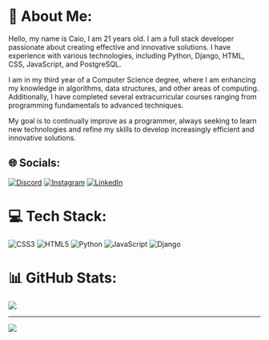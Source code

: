 # 💫 About Me:

Hello, my name is Caio, I am 21 years old. I am a full stack developer passionate about creating effective and innovative solutions. I have experience with various technologies, including Python, Django, HTML, CSS, JavaScript, and PostgreSQL. 

I am in my third year of a Computer Science degree, where I am enhancing my knowledge in algorithms, data structures, and other areas of computing. Additionally, I have completed several extracurricular courses ranging from programming fundamentals to advanced techniques.

My goal is to continually improve as a programmer, always seeking to learn new technologies and refine my skills to develop increasingly efficient and innovative solutions.



## 🌐 Socials:
[![Discord](https://img.shields.io/badge/Discord-%237289DA.svg?logo=discord&logoColor=white)](https://discord.com/channels/@caioquinteiro.) [![Instagram](https://img.shields.io/badge/Instagram-%23E4405F.svg?logo=Instagram&logoColor=white)](https://instagram.com/caioquinteiiro) [![LinkedIn](https://img.shields.io/badge/LinkedIn-%230077B5.svg?logo=linkedin&logoColor=white)](https://www.linkedin.com/in/caio-quinteiro-24098a230/) 

# 💻 Tech Stack:
![CSS3](https://img.shields.io/badge/css3-%231572B6.svg?style=for-the-badge&logo=css3&logoColor=white) ![HTML5](https://img.shields.io/badge/html5-%23E34F26.svg?style=for-the-badge&logo=html5&logoColor=white) ![Python](https://img.shields.io/badge/python-3670A0?style=for-the-badge&logo=python&logoColor=ffdd54) ![JavaScript](https://img.shields.io/badge/javascript-%23323330.svg?style=for-the-badge&logo=javascript&logoColor=%23F7DF1E) ![Django](https://img.shields.io/badge/django-%23092E20.svg?style=for-the-badge&logo=django&logoColor=white) 

# 📊 GitHub Stats:
<!-- 
![](https://github-readme-stats.vercel.app/api?username=CaioQuinteiro&theme=dark&hide_border=false&include_all_commits=true&count_private=true)<br/>
![](https://github-readme-streak-stats.herokuapp.com/?user=CaioQuinteiro&theme=dark&hide_border=false)<br/>
-->
![](https://github-readme-stats.vercel.app/api/top-langs/?username=CaioQuinteiro&theme=dark&hide_border=false&include_all_commits=true&count_private=true&layout=compact)

<!-- 
## 🏆 GitHub Trophies
![](https://github-profile-trophy.vercel.app/?username=CaioQuinteiro&theme=shadow_blue&no-frame=false&no-bg=true&margin-w=4)


### ✍️ Random Dev Quote
![](https://quotes-github-readme.vercel.app/api?type=horizontal&theme=tokyonight)

### 🔝 Top Contributed Repo
![](https://github-contributor-stats.vercel.app/api?username=CaioQuinteiro&limit=5&theme=transparent&combine_all_yearly_contributions=true)
-->
---
[![](https://visitcount.itsvg.in/api?id=CaioQuinteiro&icon=2&color=1)](https://visitcount.itsvg.in)

<!-- Proudly created with GPRM ( https://gprm.itsvg.in ) -->
